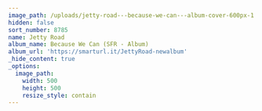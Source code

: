 ```yaml
---
image_path: /uploads/jetty-road---because-we-can---album-cover-600px-1.jpg
hidden: false
sort_number: 8785
name: Jetty Road
album_name: Because We Can (SFR - Album)
album_url: 'https://smarturl.it/JettyRoad-newalbum'
_hide_content: true
_options:
  image_path:
    width: 500
    height: 500
    resize_style: contain
---
```


